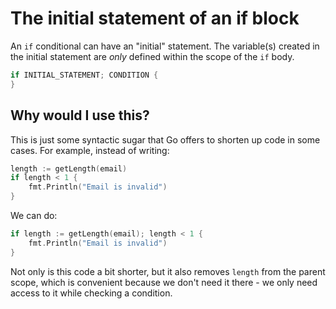 # The initial statement of an if block

An `if` conditional can have an "initial" statement. The variable(s) created in the initial statement are *only* defined within the scope of the `if` body.

```go
if INITIAL_STATEMENT; CONDITION {
}
```

## Why would I use this?

This is just some syntactic sugar that Go offers to shorten up code in some cases. For example, instead of writing:

```go
length := getLength(email)
if length < 1 {
    fmt.Println("Email is invalid")
}
```

We can do:

```go
if length := getLength(email); length < 1 {
    fmt.Println("Email is invalid")
}
```

Not only is this code a bit shorter, but it also removes `length` from the parent scope, which is convenient because we don't need it there - we only need access to it while checking a condition.
